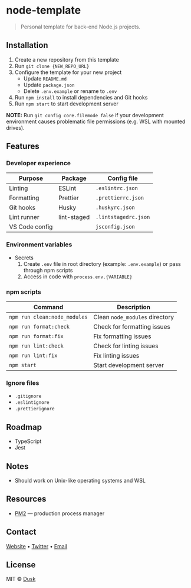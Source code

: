 # node-template

> Personal template for back-end Node.js projects.

## Installation

1. Create a new repository from this template
2. Run `git clone {NEW_REPO_URL}`
3. Configure the template for your new project
   - Update `README.md`
   - Update `package.json`
   - Delete `.env.example` or rename to `.env`
4. Run `npm install` to install dependencies and Git hooks
5. Run `npm start` to start development server

**NOTE:** Run `git config core.filemode false` if your development environment causes problematic file permissions (e.g. WSL with mounted drives).

## Features

### Developer experience

| Purpose        | Package     | Config file          |
| -------------- | ----------- | -------------------- |
| Linting        | ESLint      | `.eslintrc.json`     |
| Formatting     | Prettier    | `.prettierrc.json`   |
| Git hooks      | Husky       | `.huskyrc.json`      |
| Lint runner    | lint-staged | `.lintstagedrc.json` |
| VS Code config |             | `jsconfig.json`      |

### Environment variables

- Secrets
  1. Create `.env` file in root directory (example: `.env.example`) or pass through npm scripts
  2. Access in code with `process.env.{VARIABLE}`

### npm scripts

| Command                      | Description                    |
| ---------------------------- | ------------------------------ |
| `npm run clean:node_modules` | Clean `node_modules` directory |
| `npm run format:check`       | Check for formatting issues    |
| `npm run format:fix`         | Fix formatting issues          |
| `npm run lint:check`         | Check for linting issues       |
| `npm run lint:fix`           | Fix linting issues             |
| `npm start`                  | Start development server       |

### Ignore files

- `.gitignore`
- `.eslintignore`
- `.prettierignore`

## Roadmap

- TypeScript
- Jest

## Notes

- Should work on Unix-like operating systems and WSL

## Resources

- [PM2](https://github.com/Unitech/pm2) — production process manager

## Contact

[Website](https://dusktrades.com) • [Twitter](https://twitter.com/dusktrades) • [Email](mailto:dusktrades@protonmail.com)

## License

MIT © [Dusk](https://dusktrades.com)
